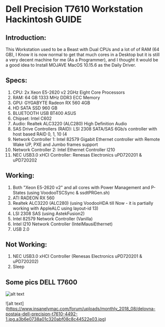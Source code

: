 # Dell Precision T7610 Workstation Hackintosh GUIDE

## Introduction: 

This Workstation used to be a Beast with Dual CPUs and a lot of of RAM (64 GB), I Know it is now normal to get that much cores in a Desktop but it is still a very decent machine for me (As a Programmer), and I thought it would be a good idea to Install MOJAVE MacOS 10.15.6 as the Daily Driver.

## Specs:

1. CPU: 2x Xeon E5-2620 v2 2GHz Eight Core Processors
1. RAM: 64 GB 1333 MHz DDR3 ECC Memory
1. GPU: GYGABYTE Radeon RX 560 4GB
1. HD SATA SSD 960 GB
1. BLUETOOTH USB BT400 ASUS
1. Chipset: Intel C602
1. Audio: Realtek ALC3220 (ALC280) High Definition Audio
1. SAS Drive Controllers (RAID): LSI 2308 SATA/SAS 6Gb/s controller with host based RAID 0, 1, 10 (4 
1. Network Controller 1: Intel 82579 Gigabit Ethernet controller with Remote Wake UP, PXE and Jumbo frames support
1. Network Controller 2: Intel Ethernet Controller I210
1. NEC USB3.0 xHCI Controller: Renesas Electronics uPD720201 & uPD720202

## Working:

1. Both "Xeon E5-2620 v2" and all cores with Power Management and P-States (using VoodooTSCSync & ssdtPRGen.sh)
1. ATI RADEON RX 560
1. Realtek ALC3220 (ALC280)  (using VoodooHDA till Now - it is partially working with AppleALC using layout-id 13)
1. LSI 2308 SAS (using AstekFusion2)
1. Intel 82579 Network Controller (Vanilla)
1. Intel I210 Network Controller (IntelMausiEthernet)
1. USB 2.0

## Not Working:

1. NEC USB3.0 xHCI Controller (Renesas Electronics uPD720201 & uPD720202)
1. Sleep

## Some pics DELL T7600

![alt text](https://www.insanelymac.com/forum/uploads/monthly_2018_08/dell_precision_t7610_462_1212_mini_1065183.jpg.708d200690c29b90ba349b695fbe2c2c.jpg)

![alt text]
(https://www.insanelymac.com/forum/uploads/monthly_2018_08/delovna-postaja-dell-precision-t7610-4492-1.jpg.a3b6e0738a01c320abf08c8c44522e03.jpg)

